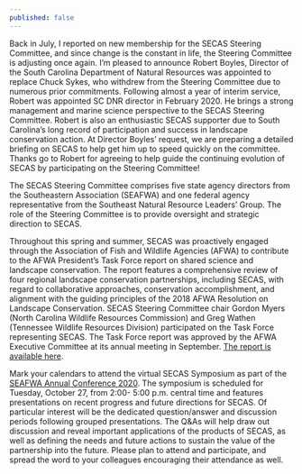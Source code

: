 ```yaml
---
published: false
---
```

Back in July, I reported on new membership for the SECAS Steering Committee, and since change is the constant in life, the Steering Committee is adjusting once again. I’m pleased to announce Robert Boyles, Director of the South Carolina Department of Natural Resources was appointed to replace Chuck Sykes, who withdrew from the Steering Committee due to numerous prior commitments. Following almost a year of interim service, Robert was appointed SC DNR director in February 2020. He brings a strong management and marine science perspective to the SECAS Steering Committee. Robert is also an enthusiastic SECAS supporter due to South Carolina’s long record of participation and success in landscape conservation action. At Director Boyles’ request, we are preparing a detailed briefing on SECAS to help get him up to speed quickly on the committee. Thanks go to Robert for agreeing to help guide the continuing evolution of SECAS by participating on the Steering Committee! 

The SECAS Steering Committee comprises five state agency directors from the Southeastern Association (SEAFWA) and one federal agency representative from the Southeast Natural Resource Leaders’ Group. The role of the Steering Committee is to provide oversight and strategic direction to SECAS.  
 
Throughout this spring and summer, SECAS was proactively engaged through the Association of Fish and Wildlife Agencies (AFWA) to contribute to the AFWA President’s Task Force report on shared science and landscape conservation. The report features a comprehensive review of four regional landscape conservation partnerships, including SECAS, with regard to collaborative approaches, conservation accomplishment, and alignment with the guiding principles of the 2018 AFWA Resolution on Landscape Conservation. SECAS Steering Committee chair Gordon Myers (North Carolina Wildlife Resources Commission) and Greg Wathen (Tennessee Wildlife Resources Division) participated on the Task Force representing SECAS. The Task Force report was approved by the AFWA Executive Committee at its annual meeting in September. [The report is available here](https://www.fishwildlife.org/application/files/9815/1855/4798/State_F_and_W_Agency_Perspectives.pdf).

Mark your calendars to attend the virtual SECAS Symposium as part of the [SEAFWA Annual Conference 2020](http://www.seafwa.org/conference/overview/). The symposium is scheduled for Tuesday, October 27, from 2:00- 5:00 p.m. central time and features presentations on recent progress and future directions for SECAS. Of particular interest will be the dedicated question/answer and discussion periods following grouped presentations. The Q&As will help draw out discussion and reveal important applications of the products of SECAS, as well as defining the needs and future actions to sustain the value of the partnership into the future. Please plan to attend and participate, and spread the word to your colleagues encouraging their attendance as well. 
